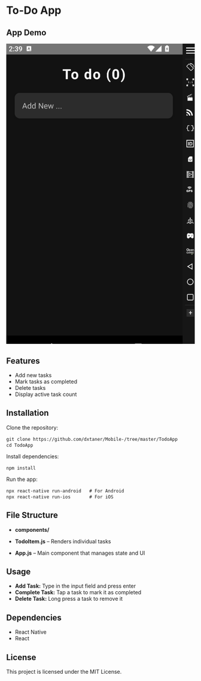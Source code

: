 
To-Do App
=========

App Demo
--------

![News App Demo](https://github.com/dxtaner/Mobile-/blob/master/TodoApp/todoapp.gif)

Features
--------

*   Add new tasks
*   Mark tasks as completed
*   Delete tasks
*   Display active task count

Installation
------------

Clone the repository:

    git clone https://github.com/dxtaner/Mobile-/tree/master/TodoApp
    cd TodoApp

Install dependencies:

    npm install

Run the app:

    npx react-native run-android   # For Android
    npx react-native run-ios       # For iOS

File Structure
--------------

*   **components/**

*   **TodoItem.js** – Renders individual tasks

*   **App.js** – Main component that manages state and UI

Usage
-----

*   **Add Task:** Type in the input field and press enter
*   **Complete Task:** Tap a task to mark it as completed
*   **Delete Task:** Long press a task to remove it

Dependencies
------------

*   React Native
*   React

License
-------

This project is licensed under the MIT License.
